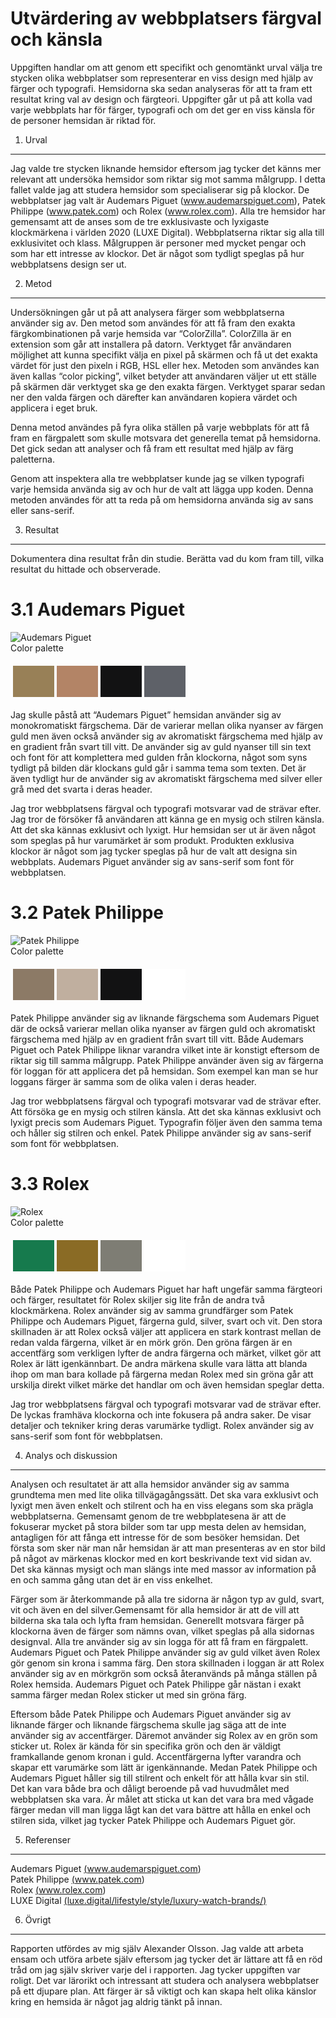 Utvärdering av webbplatsers färgval och känsla
=======================

Uppgiften handlar om att genom ett specifikt och genomtänkt urval välja tre stycken olika webbplatser som representerar en viss design med hjälp av färger och typografi. Hemsidorna ska sedan analyseras för att ta fram ett resultat kring val av design och färgteori. Uppgifter går ut på att kolla vad varje webbplats har för färger, typografi och om det ger en viss känsla för de personer hemsidan är riktad för. 

1. Urval
-----------------------

Jag valde tre stycken liknande hemsidor eftersom jag tycker det känns mer relevant att undersöka hemsidor som riktar sig mot samma målgrupp. I detta fallet valde jag att studera hemsidor som specialiserar sig på klockor. De webbplatser jag valt är Audemars Piguet (www.audemarspiguet.com), Patek Philippe (www.patek.com) och Rolex (www.rolex.com).  Alla tre hemsidor har gemensamt att de anses som de tre exklusivaste och lyxigaste klockmärkena i världen 2020 (LUXE Digital). Webbplatserna riktar sig alla till exklusivitet och klass. Målgruppen är personer med mycket pengar och som har ett intresse av klockor. Det är något som tydligt speglas på hur webbplatsens design ser ut.

2. Metod
-----------------------

Undersökningen går ut på att analysera färger som webbplatserna använder sig av. Den metod som användes för att få fram den exakta färgkombinationen på varje hemsida var “ColorZilla”. ColorZilla är en extension som går att installera på datorn. Verktyget får användaren möjlighet att kunna specifikt välja en pixel på skärmen och få ut det exakta värdet för just den pixeln i RGB, HSL eller hex. Metoden som användes kan även kallas “color picking”, vilket betyder att användaren väljer ut ett ställe på skärmen där verktyget ska ge den exakta färgen. Verktyget sparar sedan ner den valda färgen och därefter kan användaren kopiera värdet och applicera i eget bruk.

Denna metod användes på fyra olika ställen på varje webbplats för att få fram en färgpalett som skulle motsvara det generella temat på hemsidorna. Det gick sedan att analyser och få fram ett resultat med hjälp av färg paletterna.

Genom att inspektera alla tre webbplatser kunde jag se vilken typografi varje hemsida använda sig av och hur de valt att lägga upp koden. Denna metoden användes för att ta reda på om hemsidorna använda sig av sans eller sans-serif.


3. Resultat
-----------------------

Dokumentera dina resultat från din studie. Berätta vad du kom fram till, vilka resultat du hittade och observerade.
<h1 class="watch-title">3.1 Audemars Piguet</h1>
<div class="watch-image-div">
    <img class="watch-image" src="../assets/img/audemars_piguet.png" alt="Audemars Piguet">
</div>

<table style="border-spacing: 4px; border-collapse: separate">
    <a>Color palette</a>
    <tr>
        <td style="height: 50px; width: 50px; background-color: #988057">
        <td style="height: 50px; width: 50px; background-color: #b38466">
        <td style="height: 50px; width: 50px; background-color: #121213">
        <td style="height: 50px; width: 50px; background-color: #5e6168">
    </tr>
</table>

Jag skulle påstå att “Audemars Piguet” hemsidan använder sig av monokromatiskt färgschema. Där de varierar mellan olika nyanser av färgen guld men även också använder sig av akromatiskt färgschema med hjälp av en gradient från svart till vitt. De använder sig av guld nyanser till sin text och font för att komplettera med gulden från klockorna, något som syns tydligt på bilden där klockans guld går i samma tema som texten. Det är även tydligt hur de använder sig av akromatiskt färgschema med silver eller grå med det svarta i deras header.

Jag tror webbplatsens färgval och typografi motsvarar vad de strävar efter. Jag tror de försöker få användaren att känna ge en mysig och stilren känsla. Att det ska kännas exklusivt och lyxigt. Hur hemsidan ser ut är även något som speglas på hur varumärket är som produkt. Produkten exklusiva klockor är något som jag tycker speglas på hur de valt att designa sin webbplats. Audemars Piguet använder sig av sans-serif som font för webbplatsen.


<h1 class="watch-title">3.2 Patek Philippe</h1>
<div class="watch-image-div">
    <img class="watch-image" src="../assets/img/patek_philippe.png" alt="Patek Philippe">
</div>

<table style="border-spacing: 4px; border-collapse: separate">
    <a>Color palette</a>
    <tr>
        <td style="height: 50px; width: 50px; background-color: #8c7a66"> 
        <td style="height: 50px; width: 50px; background-color: #c0af9f">
        <td style="height: 50px; width: 50px; background-color: #121213">
        <td style="height: 50px; width: 50px; background-color: #ffffff">
    </tr>
</table>

Patek Philippe använder sig av liknande färgschema som Audemars Piguet där de också varierar mellan olika nyanser av färgen guld och akromatiskt färgschema med hjälp av en gradient från svart till vitt. Både Audemars Piguet och Patek Philippe liknar varandra vilket inte är konstigt eftersom de riktar sig till samma målgrupp. Patek Philippe använder även sig av färgerna för loggan för att applicera det på hemsidan. Som exempel kan man se hur loggans färger är samma som de olika valen i deras header.

Jag tror webbplatsens färgval och typografi motsvarar vad de strävar efter. Att försöka ge en mysig och stilren känsla. Att det ska kännas exklusivt och lyxigt precis som Audemars Piguet. Typografin följer även den samma tema och håller sig stilren och enkel. Patek Philippe använder sig av sans-serif som font för webbplatsen.


<h1 class="watch-title">3.3 Rolex</h1>
<div class="watch-image-div">
    <img class="watch-image" src="../assets/img/rolex.png" alt="Rolex">
</div>

<table style="border-spacing: 4px; border-collapse: separate">
    <a>Color palette</a>
    <tr>
    <td style="height: 50px; width: 50px; background-color: #167a4d">
        <td style="height: 50px; width: 50px; background-color: #8a6b25">
        <td style="height: 50px; width: 50px; background-color: #7e7d74">
        <td style="height: 50px; width: 50px; background-color: #ffffff">
    </tr>
</table>
Både Patek Philippe och Audemars Piguet har haft ungefär samma färgteori och färger, resultatet för Rolex skiljer sig lite från de andra två klockmärkena. Rolex använder sig av samma grundfärger som Patek Philippe och Audemars Piguet, färgerna guld, silver, svart och vit. Den stora skillnaden är att Rolex också väljer att applicera en stark kontrast mellan de redan valda färgerna, vilket är en mörk grön. Den gröna färgen är en accentfärg som verkligen lyfter de andra färgerna och märket, vilket gör att Rolex är lätt igenkännbart. De andra märkena skulle vara lätta att blanda ihop om man bara kollade på färgerna medan Rolex med sin gröna går att urskilja direkt vilket märke det handlar om och även hemsidan speglar detta.

Jag tror webbplatsens färgval och typografi motsvarar vad de strävar efter. De lyckas framhäva klockorna och inte fokusera på andra saker. De visar detaljer och tekniker kring deras varumärke tydligt. Rolex använder sig av sans-serif som font för webbplatsen.

4. Analys och diskussion
-----------------------

Analysen och resultatet är att alla hemsidor använder sig av samma grundtema men med lite olika tillvägagångssätt. Det ska vara exklusivt och lyxigt men även enkelt och stilrent och ha en viss elegans som ska prägla webbplatserna. Gemensamt genom de tre webbplatesena är att de fokuserar mycket på stora bilder som tar upp mesta delen av hemsidan, antagligen för att fånga ett intresse för de som besöker hemsidan. Det första som sker när man når hemsidan är att man presenteras av en stor bild på något av märkenas klockor med en kort beskrivande text vid sidan av. Det ska kännas mysigt och man slängs inte med massor av information på en och samma gång utan det är en viss enkelhet. 

Färger som är återkommande på alla tre sidorna är någon typ av guld, svart, vit och även en del silver.Gemensamt för alla hemsidor är att de vill att bilderna ska tala och lyfta fram hemsidan. Generellt motsvara färger på klockorna även de färger som nämns ovan, vilket speglas på alla sidornas designval. Alla tre använder sig av sin logga för att få fram en färgpalett. Audemars Piguet och Patek Philippe använder sig av guld vilket även Rolex gör genom sin krona i samma färg. Den stora skillnaden i loggan är att Rolex använder sig av en mörkgrön som också återanvänds på många ställen på Rolex hemsida. Audemars Piguet och Patek Philippe går nästan i exakt samma färger medan Rolex sticker ut med sin gröna färg.

Eftersom både Patek Philippe och Audemars Piguet använder sig av liknande färger och liknande färgschema skulle jag säga att de inte använder sig av accentfärger. Däremot använder sig Rolex av en grön som sticker ut. Rolex är kända för sin specifika grön och den är väldigt framkallande genom kronan i guld. Accentfärgerna lyfter varandra och skapar ett varumärke som lätt är igenkännande. Medan Patek Philippe och Audemars Piguet håller sig till stilrent och enkelt för att hålla kvar sin stil. Det kan vara både bra och dåligt beroende på vad huvudmålet med webbplatsen ska vara. Är målet att sticka ut kan det vara bra med vågade färger medan vill man ligga lågt kan det vara bättre att hålla en enkel och stilren sida, vilket jag tycker Patek Philippe och Audemars Piguet gör.


5. Referenser
-----------------------

<a>Audemars Piguet</a> <a class="ref-link" href="https://www.audemarspiguet.com/en/">(www.audemarspiguet.com)</a><br>
<a>Patek Philippe</a> <a class="ref-link" href="https://www.patek.com/en/home">(www.patek.com)</a><br>
<a>Rolex</a> <a class="ref-link" href="https://www.rolex.com/">(www.rolex.com)</a><br>
<a>LUXE Digital</a> <a class="ref-link" href="https://luxe.digital/lifestyle/style/luxury-watch-brands/">(luxe.digital/lifestyle/style/luxury-watch-brands/) </a>

6. Övrigt
-----------------------

Rapporten utfördes av mig själv Alexander Olsson. Jag valde att arbeta ensam och utföra arbete själv eftersom jag tycker det är lättare att få en röd tråd om jag själv skriver varje del i rapporten. Jag tycker uppgiften var roligt. Det var lärorikt och intressant att studera och analysera webbplatser på ett djupare plan. Att färger är så viktigt och kan skapa helt olika känslor kring en hemsida är något jag aldrig tänkt på innan.
